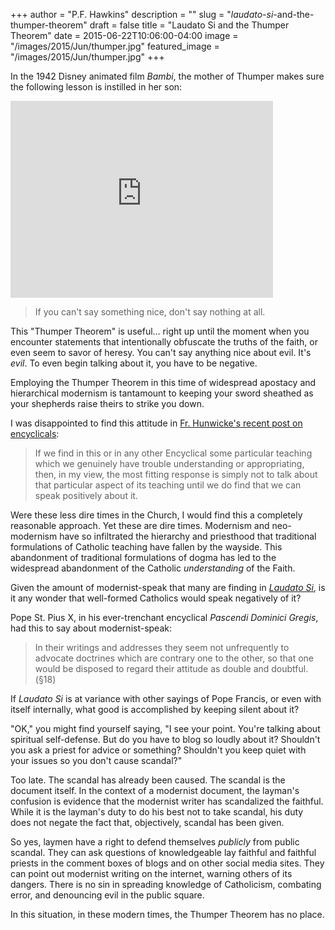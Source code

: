 +++
author = "P.F. Hawkins"
description = ""
slug = "_laudato-si_-and-the-thumper-theorem"
draft = false
title = "Laudato Si and the Thumper Theorem"
date = 2015-06-22T10:06:00-04:00
image = "/images/2015/Jun/thumper.jpg"
featured_image = "/images/2015/Jun/thumper.jpg"
+++

In the 1942 Disney animated film _Bambi_, the mother of Thumper makes sure the following lesson is instilled in her son:

<iframe width="420" height="315" src="https://www.youtube.com/embed/I71cY9Ysy5U" frameborder="0" allowfullscreen></iframe>

> If you can't say something nice, don't say nothing at all.

This "Thumper Theorem" is useful… right up until the moment when you encounter statements that intentionally obfuscate the truths of the faith, or even seem to savor of heresy. You can't say anything nice about evil. It's *evil*. To even begin talking about it, you have to be negative.

Employing the Thumper Theorem in this time of widespread apostacy and hierarchical modernism is tantamount to keeping your sword sheathed as your shepherds raise theirs to strike you down. 

I was disappointed to find this attitude in [Fr. Hunwicke's recent post on encyclicals](http://liturgicalnotes.blogspot.co.uk/2015/06/encyclicals_20.html):

> If we find in this or in any other Encyclical some particular teaching which we genuinely have trouble understanding or appropriating, then, in my view, the most fitting response is simply not to talk about that particular aspect of its teaching until we do find that we can speak positively about it.

Were these less dire times in the Church, I would find this a completely reasonable approach. Yet these are dire times. Modernism and neo-modernism have so infiltrated the hierarchy and priesthood that traditional formulations of Catholic teaching have fallen by the wayside. This abandonment of traditional formulations of dogma has led to the widespread abandonment of the Catholic *understanding* of the Faith. 

Given the amount of modernist-speak that many are finding in _[Laudato Si](http://w2.vatican.va/content/francesco/en/encyclicals/documents/papa-francesco_20150524_enciclica-laudato-si.html)_, is it any wonder that well-formed Catholics would speak negatively of it? 

Pope St. Pius X, in his ever-trenchant encyclical _Pascendi Dominici Gregis_, had this to say about modernist-speak:

> In their writings and addresses they seem not unfrequently to advocate doctrines which are contrary one to the other, so that one would be disposed to regard their attitude as double and doubtful. (§18)

If _Laudato Si_ is at variance with other sayings of Pope Francis, or even with itself internally, what good is accomplished by keeping silent about it?

"OK," you might find yourself saying, "I see your point. You're talking about spiritual self-defense. But do you have to blog so loudly about it? Shouldn't you ask a priest for advice or something? Shouldn't you keep quiet with your issues so you don't cause scandal?"

Too late. The scandal has already been caused. The scandal is the document itself. In the context of a modernist document, the layman's confusion is evidence that the modernist writer has scandalized the faithful. While it is the layman's duty to do his best not to take scandal, his duty does not negate the fact that, objectively, scandal has been given.

So yes, laymen have a right to defend themselves _publicly_ from public scandal. They can ask questions of knowledgeable lay faithful and faithful priests in the comment boxes of blogs and on other social media sites. They can point out modernist writing on the internet, warning others of its dangers. There is no sin in spreading knowledge of Catholicism, combating error, and denouncing evil in the public square.

In this situation, in these modern times, the Thumper Theorem has no place.
